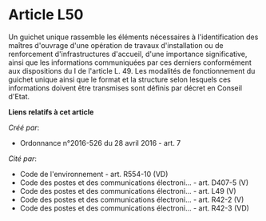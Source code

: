 # Article L50

Un guichet unique rassemble les éléments nécessaires à l'identification des maîtres d'ouvrage d'une opération de travaux
d'installation ou de renforcement d'infrastructures d'accueil, d'une importance significative, ainsi que les informations
communiquées par ces derniers conformément aux dispositions du I de l'article L. 49. Les modalités de fonctionnement du
guichet unique ainsi que le format et la structure selon lesquels ces informations doivent être transmises sont définis par
décret en Conseil d'Etat.

**Liens relatifs à cet article**

_Créé par_:

  - Ordonnance n°2016-526 du 28 avril 2016 - art. 7

_Cité par_:

  - Code de l'environnement - art. R554-10 (VD)
  - Code des postes et des communications électroni... - art. D407-5 (V)
  - Code des postes et des communications électroni... - art. L49 (V)
  - Code des postes et des communications électroni... - art. R42-2 (V)
  - Code des postes et des communications électroni... - art. R42-3 (VD)
